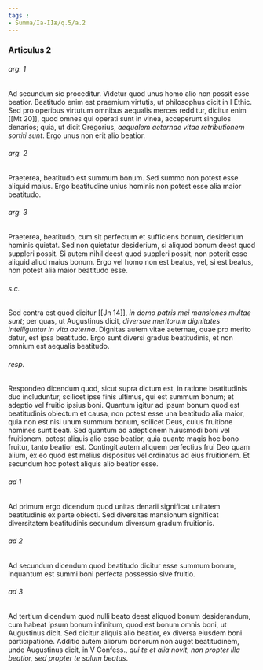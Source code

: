 ```yaml
---
tags : 
- Summa/Ia-IIæ/q.5/a.2
---
```


### Articulus 2

###### arg. 1
Ad secundum sic proceditur. Videtur quod unus homo alio non possit esse beatior. Beatitudo enim est praemium virtutis, ut philosophus dicit in I Ethic. Sed pro operibus virtutum omnibus aequalis merces redditur, dicitur enim [[Mt 20]], quod omnes qui operati sunt in vinea, acceperunt singulos denarios; quia, ut dicit Gregorius, *aequalem aeternae vitae retributionem sortiti sunt*. Ergo unus non erit alio beatior.

###### arg. 2
Praeterea, beatitudo est summum bonum. Sed summo non potest esse aliquid maius. Ergo beatitudine unius hominis non potest esse alia maior beatitudo.

###### arg. 3
Praeterea, beatitudo, cum sit perfectum et sufficiens bonum, desiderium hominis quietat. Sed non quietatur desiderium, si aliquod bonum deest quod suppleri possit. Si autem nihil deest quod suppleri possit, non poterit esse aliquid aliud maius bonum. Ergo vel homo non est beatus, vel, si est beatus, non potest alia maior beatitudo esse.

###### s.c.
Sed contra est quod dicitur [[Jn 14]], *in domo patris mei mansiones multae sunt*; per quas, ut Augustinus dicit, *diversae meritorum dignitates intelliguntur in vita aeterna*. Dignitas autem vitae aeternae, quae pro merito datur, est ipsa beatitudo. Ergo sunt diversi gradus beatitudinis, et non omnium est aequalis beatitudo.

###### resp.
Respondeo dicendum quod, sicut supra dictum est, in ratione beatitudinis duo includuntur, scilicet ipse finis ultimus, qui est summum bonum; et adeptio vel fruitio ipsius boni. Quantum igitur ad ipsum bonum quod est beatitudinis obiectum et causa, non potest esse una beatitudo alia maior, quia non est nisi unum summum bonum, scilicet Deus, cuius fruitione homines sunt beati. Sed quantum ad adeptionem huiusmodi boni vel fruitionem, potest aliquis alio esse beatior, quia quanto magis hoc bono fruitur, tanto beatior est. Contingit autem aliquem perfectius frui Deo quam alium, ex eo quod est melius dispositus vel ordinatus ad eius fruitionem. Et secundum hoc potest aliquis alio beatior esse.

###### ad 1
Ad primum ergo dicendum quod unitas denarii significat unitatem beatitudinis ex parte obiecti. Sed diversitas mansionum significat diversitatem beatitudinis secundum diversum gradum fruitionis.

###### ad 2
Ad secundum dicendum quod beatitudo dicitur esse summum bonum, inquantum est summi boni perfecta possessio sive fruitio.

###### ad 3
Ad tertium dicendum quod nulli beato deest aliquod bonum desiderandum, cum habeat ipsum bonum infinitum, quod est bonum omnis boni, ut Augustinus dicit. Sed dicitur aliquis alio beatior, ex diversa eiusdem boni participatione. Additio autem aliorum bonorum non auget beatitudinem, unde Augustinus dicit, in V Confess., *qui te et alia novit, non propter illa beatior, sed propter te solum beatus*.


